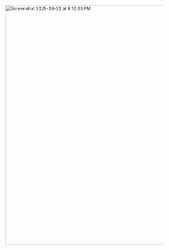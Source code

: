 <img width="760" alt="Screenshot 2025-06-22 at 6 12 03 PM" src="https://github.com/user-attachments/assets/29ef4c9b-0b9c-4995-a2bf-e52f33b32501" />
